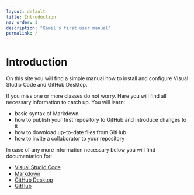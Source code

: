 ```yaml
---
layout: default
title: Introduction
nav_order: 1
description: "Kamil's first user manual"
permalink: /
---
```


# Introduction

On this site you will find a simple manual how to install and configure Visual Studio Code and GitHub Desktop.

If you miss one or more classes do not worry. Here you will find all necessary information to catch up. You will learn:
* basic syntax of Markdown
* how to publish your first repository to GitHub and introduce changes to it
* how to download up-to-date files from GitHub
* how to invite a collaborator to your repository

In case of any more information necessary below you will find documentation for:
* [Visual Studio Code](https://code.visualstudio.com/docs)
* [Markdown](https://www.markdownguide.org/basic-syntax/)
* [GitHub Desktop](https://docs.github.com/en/desktop)
* [GitHub](https://docs.github.com/en)
